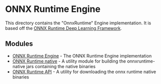 # ONNX Runtime Engine

This directory contains the "OnnxRuntime" Engine implementation.
It is based off the [ONNX Runtime Deep Learning Framework](https://microsoft.github.io/onnxruntime/).

## Modules

- [ONNX Runtime Engine](onnxruntime-engine/README.md) - The ONNX Runtime Engine implementation
- [ONNX Runtime native](onnxruntime-native) - A utility module for building the onnxruntime-native jars containing the native binaries
- [ONNX Runtime API](onnxruntime-api) - A utility for downloading the onnx runtime native binaries
